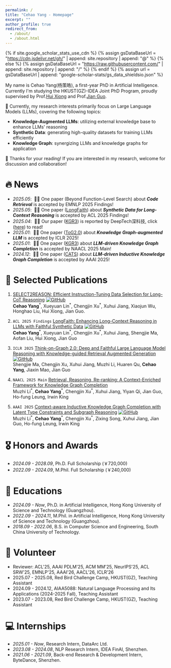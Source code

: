 ```yaml
---
permalink: /
title: "Cehao Yang - Homepage"
excerpt: ""
author_profile: true
redirect_from: 
  - /about/
  - /about.html
---
```


{% if site.google_scholar_stats_use_cdn %}
{% assign gsDataBaseUrl = "https://cdn.jsdelivr.net/gh/" | append: site.repository | append: "@" %}
{% else %}
{% assign gsDataBaseUrl = "https://raw.githubusercontent.com/" | append: site.repository | append: "/" %}
{% endif %}
{% assign url = gsDataBaseUrl | append: "google-scholar-stats/gs_data_shieldsio.json" %}

<span class='anchor' id='about-me'></span>

My name is Cehao Yang(杨策皓), a first-year PhD in Artificial Intelligence. Currently I'm studying the HKUST(GZ)-IDEA Joint PhD Program, proudly supervised by Prof.[Hui Xiong](https://scholar.google.com/citations?hl=en&user=cVDF1tkAAAAJ) and Prof.[Jian Guo](https://www.idea.edu.cn/person/guojian/).

🤔 Currently, my research interests primarily focus on Large Language Models (LLMs), covering the following topics:
- **Knowledge-Augmented LLMs**: utilizing external knowledge base to enhance LLMs' reasoning
- **Synthetic Data**: generating high-quality datasets for training LLMs efficiently
- **Knowledge Graph**: synergizing LLMs and knowledge graphs for application

🙌 Thanks for your reading! If you are interested in my research, welcome for discussion and collaboration!

# 🔥 News
- *2025.05*: &nbsp;🎉🎉 One paper (Beyond Function-Level Search) about ***Code Retrieval*** is accepted by EMNLP 2025 Findings! 
- *2025.05*: &nbsp;🎉🎉 One paper ([LongFaith](https://arxiv.org/abs/2502.12583)) about ***Synthetic Data for Long-Context Reasoning*** is accepted by ACL 2025 Findings!
- *2025.04*: &nbsp;🎉🎉 Our paper ([KGR3](https://arxiv.org/pdf/2411.08165)) is reported by DeepTech深科技, click ([here](https://mp.weixin.qq.com/s/mM1Z9O_bITxDHgJf8eD5Rg?poc_token=HKuTRmijNwEce9xoQjr3K2CogT5N8bWm61R9PkGX)) to read!
- *2025.01*: &nbsp;🎉🎉 One paper ([ToG2.0](https://arxiv.org/abs/2407.10805)) about ***Knowledge Graph-augmented LLM*** is accepted by ICLR 2025!
- *2025.01*: &nbsp;🎉🎉 One paper ([KGR3](https://arxiv.org/pdf/2411.08165)) about ***LLM-driven Knowledge Graph Completion*** is accepted by NAACL 2025 Main!
- *2024.12*: &nbsp;🎉🎉 One paper ([CATS](https://arxiv.org/abs/2410.16803)) about ***LLM-driven Inductive Knowledge Graph Completion*** is accepted by AAAI 2025!

# 📝 Selected Publications 
1. [SELECT2REASON: Efficient Instruction-Tuning Data Selection for Long-CoT Reasoning](https://arxiv.org/abs/2505.17266)   [![GitHub](https://img.shields.io/badge/GitHub-Select2Reason-blue?logo=github)](https://github.com/IDEA-FinAI/Select2Reason)  
   **Cehao Yang**<sup>&#42;</sup>, Xueyuan Lin<sup>&#42;</sup>, Chengjin Xu<sup>&#42;</sup>, Xuhui Jiang, Xiaojun Wu, Honghao Liu, Hui Xiong, Jian Guo.

3. ``ACL 2025 Findings`` [LongFaith: Enhancing Long-Context Reasoning in LLMs with Faithful Synthetic Data](https://arxiv.org/abs/2502.12583)  [![GitHub](https://img.shields.io/badge/GitHub-LongFaith-blue?logo=github)](https://github.com/IDEA-FinAI/LongFaith)  
   **Cehao Yang**<sup>&#42;</sup>, Xueyuan Lin<sup>&#42;</sup>, Chengjin Xu<sup>&#42;</sup>, Xuhui Jiang, Shengjie Ma, Aofan Liu, Hui Xiong, Jian Guo

4. ``ICLR 2025`` [Think-on-Graph 2.0: Deep and Faithful Large Language Model Reasoning with Knowledge-guided Retrieval Augmented Generation](https://arxiv.org/abs/2407.10805)  [![GitHub](https://img.shields.io/badge/GitHub-ToG2.0-blue?logo=github)](https://github.com/IDEA-FinAI/ToG-2)  
   Shengjie Ma, Chengjin Xu, Xuhui Jiang, Muzhi Li, Huaren Qu, **Cehao Yang**, Jiaxin Mao, Jian Guo

5. ``NAACL 2025 Main`` [Retrieval, Reasoning, Re-ranking: A Context-Enriched Framework for Knowledge Graph Completion](https://arxiv.org/abs/2411.08165)  
   Muzhi Li<sup>&#42;</sup>, **Cehao Yang**<sup>&#42;</sup>, Chengjin Xu<sup>&#42;</sup>, Xuhui Jiang, Yiyan Qi, Jian Guo, Ho-fung Leung, Irwin King

6. ``AAAI 2025`` [Context-aware Inductive Knowledge Graph Completion with Latent Type Constraints and Subgraph Reasoning](https://arxiv.org/abs/2410.16803)  [![GitHub](https://img.shields.io/badge/GitHub-CATS-blue?logo=github)](https://github.com/IDEA-FinAI/CATS)  
   Muzhi Li<sup>&#42;</sup>, **Cehao Yang**<sup>&#42;</sup>, Chengjin Xu<sup>&#42;</sup>, Zixing Song, Xuhui Jiang, Jian Guo, Ho-fung Leung, Irwin King

# 🎖 Honors and Awards
- *2024.09 - 2028.09*, Ph.D. Full Scholarship (￥720,000)
- *2022.09 - 2024.09*, M.Phil. Full Scholarship (￥240,000)

# 📖 Educations
- *2024.09 - Now*, Ph.D. in Artificial Intelligence, Hong Kong University of Science and Technology (Guangzhou). 
- *2022.09 - 2024.11*, M.Phil. in Artificial Intelligence, Hong Kong University of Science and Technology (Guangzhou). 
- *2018.09 - 2022.06*, B.S. in Computer Science and Engineering, South China University of Technology. 

# 💁 Volunteer
- Reviewer: ACL'25, AAAI PDLM'25, ACM MM'25, NeurIPS'25, ACL SRW'25, EMNLP'25, AAAI'26, AACL'26, ICLR'26
- 2025.07 - 2025.08, Red Bird Challenge Camp, HKUST(GZ), Teaching Assistant
- 2024.09 - 2024.12, AIAA5088: Natural Language Processing and Its Applications (2024-2025 Fall), Teaching Assistant
- 2023.07 - 2023.08, Red Bird Challenge Camp, HKUST(GZ), Teaching Assistant

# 💻 Internships
- *2025.01 - Now*, Research Intern, DataArc Ltd.
- *2023.08 - 2024.08*, NLP Research Intern, IDEA FinAI, Shenzhen.
- *2021.06 - 2021.09*, Back-end Research & Development Intern, ByteDance, Shenzhen.
